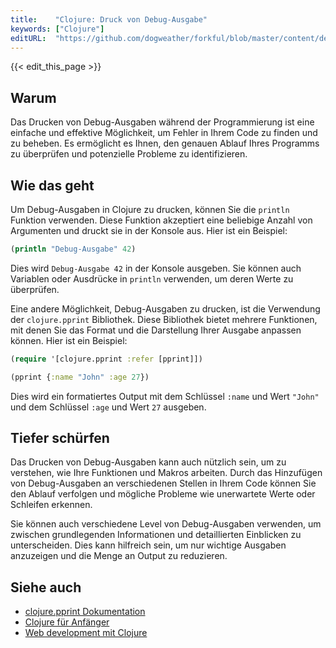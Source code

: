 ```yaml
---
title:    "Clojure: Druck von Debug-Ausgabe"
keywords: ["Clojure"]
editURL:  "https://github.com/dogweather/forkful/blob/master/content/de/clojure/printing-debug-output.md"
---
```


{{< edit_this_page >}}

## Warum

Das Drucken von Debug-Ausgaben während der Programmierung ist eine einfache und effektive Möglichkeit, um Fehler in Ihrem Code zu finden und zu beheben. Es ermöglicht es Ihnen, den genauen Ablauf Ihres Programms zu überprüfen und potenzielle Probleme zu identifizieren. 

## Wie das geht

Um Debug-Ausgaben in Clojure zu drucken, können Sie die `println` Funktion verwenden. Diese Funktion akzeptiert eine beliebige Anzahl von Argumenten und druckt sie in der Konsole aus. Hier ist ein Beispiel:

```Clojure
(println "Debug-Ausgabe" 42)
```

Dies wird `Debug-Ausgabe 42` in der Konsole ausgeben. Sie können auch Variablen oder Ausdrücke in `println` verwenden, um deren Werte zu überprüfen. 

Eine andere Möglichkeit, Debug-Ausgaben zu drucken, ist die Verwendung der `clojure.pprint` Bibliothek. Diese Bibliothek bietet mehrere Funktionen, mit denen Sie das Format und die Darstellung Ihrer Ausgabe anpassen können. Hier ist ein Beispiel:

```Clojure
(require '[clojure.pprint :refer [pprint]])

(pprint {:name "John" :age 27})
```

Dies wird ein formatiertes Output mit dem Schlüssel `:name` und Wert `"John"` und dem Schlüssel `:age` und Wert `27` ausgeben. 

## Tiefer schürfen

Das Drucken von Debug-Ausgaben kann auch nützlich sein, um zu verstehen, wie Ihre Funktionen und Makros arbeiten. Durch das Hinzufügen von Debug-Ausgaben an verschiedenen Stellen in Ihrem Code können Sie den Ablauf verfolgen und mögliche Probleme wie unerwartete Werte oder Schleifen erkennen. 

Sie können auch verschiedene Level von Debug-Ausgaben verwenden, um zwischen grundlegenden Informationen und detaillierten Einblicken zu unterscheiden. Dies kann hilfreich sein, um nur wichtige Ausgaben anzuzeigen und die Menge an Output zu reduzieren.

## Siehe auch

- [clojure.pprint Dokumentation](https://clojuredocs.org/clojure.pprint)
- [Clojure für Anfänger](https://learnxinyminutes.com/docs/clojure/) 
- [Web development mit Clojure](https://gettingclojure.com/)